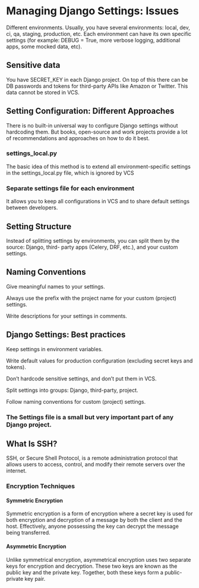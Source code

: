 # Managing Django Settings: Issues
Different environments. Usually, you have several environments: local, dev, ci, qa, staging, production, etc. Each environment can have its own specific settings (for example: DEBUG = True, more verbose logging, additional apps, some mocked data, etc).

## Sensitive data

You have SECRET_KEY in each Django project. On top of this there can be DB passwords and tokens for third-party APIs like Amazon or Twitter. This data cannot be stored in VCS.

## Setting Configuration: Different Approaches

There is no built-in universal way to configure Django settings without hardcoding them. But books, open-source and work projects provide a lot of recommendations and approaches on how to do it best.
### settings_local.py
The basic idea of this method is to extend all environment-specific settings in the settings_local.py file, which is ignored by VCS

### Separate settings file for each environment
It allows you to keep all configurations in VCS and to share default settings between developers.

## Setting Structure
Instead of splitting settings by environments, you can split them by the source: Django, third- party apps (Celery, DRF, etc.), and your custom settings.

## Naming Conventions
Give meaningful names to your settings.

Always use the prefix with the project name for your custom (project) settings.

Write descriptions for your settings in comments.

## Django Settings: Best practices
Keep settings in environment variables.

Write default values for production configuration (excluding secret keys and tokens).

Don’t hardcode sensitive settings, and don’t put them in VCS.

Split settings into groups: Django, third-party, project.

Follow naming conventions for custom (project) settings.

### The Settings file is a small but very important part of any Django project. 

## What Is SSH?

SSH, or Secure Shell Protocol, is a remote administration protocol that allows users to access, control, and modify their remote servers over the internet.

### Encryption Techniques
#### Symmetric Encryption
Symmetric encryption is a form of encryption where a secret key is used for both encryption and decryption of a message by both the client and the host. Effectively, anyone possessing the key can decrypt the message being transferred.

#### Asymmetric Encryption
Unlike symmetrical encryption, asymmetrical encryption uses two separate keys for encryption and decryption. These two keys are known as the public key and the private key. Together, both these keys form a public-private key pair.